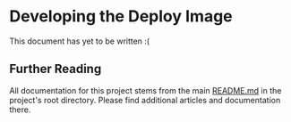 Developing the Deploy Image
===========================

This document has yet to be written :(

## Further Reading

All documentation for this project stems from the main [README.md](../README.md)
in the project's root directory.  Please find additional articles and
documentation there.